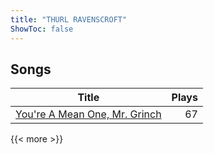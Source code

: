 ```yaml
---
title: "THURL RAVENSCROFT"
ShowToc: false
---
```


## Songs
Title | Plays 
----- | -----: 
[You're A Mean One, Mr. Grinch](/songs/youre-a-mean-one-mr-grinch) | 67

{{< more >}}